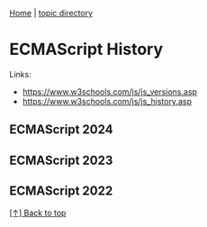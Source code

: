 [Home][home] | [topic directory][topic-directory]

[home]: https://github.com/coolinmc6/front-end-dev
[topic-directory]: https://github.com/coolinmc6/front-end-dev/tree/master/javascript

<a id="top"></a>

# ECMAScript History

Links:
- https://www.w3schools.com/js/js_versions.asp
- https://www.w3schools.com/js/js_history.asp

## ECMAScript 2024

## ECMAScript 2023

## ECMAScript 2022



[[↑] Back to top](#top)